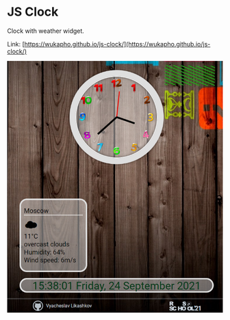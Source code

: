 # JS Clock
Clock with weather widget.

Link: [https://wukapho.github.io/js-clock/](https://wukapho.github.io/js-clock/)

![Screenshot of JS Clock](https://raw.githubusercontent.com/wukapho/js-clock/main/js-clock-screenshot.png)
